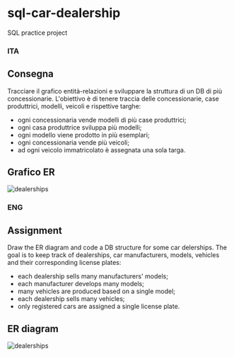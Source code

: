 # sql-car-dealership
SQL practice project
### ITA
## Consegna
Tracciare il grafico entità-relazioni e sviluppare la struttura di un DB di più concessionarie.
L'obiettivo è di tenere traccia delle concessionarie, case produttrici, modelli, veicoli e rispettive targhe:
- ogni concessionaria vende modelli di più case produttrici;
- ogni casa produttrice sviluppa più modelli;
- ogni modello viene prodotto in più esemplari;
- ogni concessionaria vende più veicoli;
- ad ogni veicolo immatricolato è assegnata una sola targa.
## Grafico ER
![dealerships](https://github.com/user-attachments/assets/cd815cba-24c1-4f25-b9e1-f22b275c5ed5)
### ENG
## Assignment
Draw the ER diagram and code a DB structure for some car delerships.
The goal is to keep track of dealerships, car manufacturers, models, vehicles and their corresponding license plates:
- each dealership sells many manufacturers' models;
- each manufacturer develops many models;
- many vehicles are produced based on a single model;
- each dealership sells many vehicles;
- only registered cars are assigned a single license plate.
## ER diagram 
![dealerships](https://github.com/user-attachments/assets/e099a78d-747e-4e0e-be3b-3d2ecb7ccfb0)

